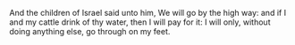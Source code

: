 And the children of Israel said unto him, We will go by the high way: and if I and my cattle drink of thy water, then I will pay for it: I will only, without doing anything else, go through on my feet.
